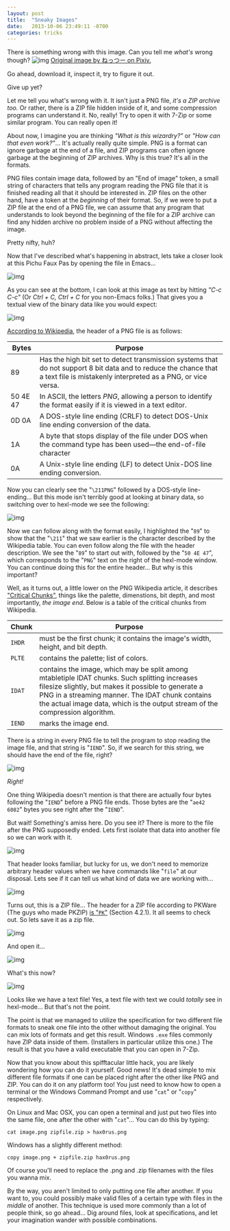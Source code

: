 ```yaml
---
layout: post
title:  "Sneaky Images"
date:   2013-10-06 23:49:11 -0700
categories: tricks
---
```


There is something wrong with this image. Can you tell me *what's*
wrong though?
![img](//ext.archenoth.com/PIMG/PichuFauxPass.png)
<span class="small">[Original image by ねっつー on Pixiv.](https://www.pixiv.net/member_illust.php?mode=medium&illust_id=38861935)</span>

Go ahead, download it, inspect it, try to figure it out.

Give up yet?

Let me tell you what's wrong with it. It isn't just a PNG file, *it's a ZIP archive too.* Or rather, there is a ZIP file hidden inside of it, and some compression programs can understand it. No, really! Try to open it with 7-Zip or some similar program. You can really open it!

About now, I imagine you are thinking *"What is this wizardry?"* or *"How can that even work?"*... It's actually really quite simple. PNG is a format can ignore garbage at the end of a file, and ZIP programs can often ignore garbage at the beginning of ZIP archives. Why is this true? It's all in the formats.

PNG files contain image data, followed by an "End of image" token, a small string of characters that tells any program reading the PNG file that it is finished reading all that it should be interested in. ZIP files on the other hand, have a token at the *beginning* of their format. So, if we were to put a ZIP file at the end of a PNG file, we can assume that any program that understands to look beyond the beginning of the file for a ZIP archive can find any hidden archive no problem inside of a PNG without affecting the image.

Pretty nifty, huh?

Now that I've described what's happening in abstract, lets take a closer look at this Pichu Faux Pas by opening the file in Emacs...

![img](//ext.archenoth.com/PIMG/Pichumacs1.png)

As you can see at the bottom, I can look at this image as text by hitting *"C-c C-c"* (Or *Ctrl + C, Ctrl + C* for you non-Emacs folks.)
That gives you a textual view of the binary data like you would expect:

![img](//ext.archenoth.com/PIMG/Pichumacs2.png)

[According to Wikipedia](http://en.wikipedia.org/wiki/Portable_Network_Graphics#File_header), the header of a PNG file is as follows:

| Bytes    | Purpose                                                                                                                                                                         |
|----------|---------------------------------------------------------------------------------------------------------------------------------------------------------------------------------|
| 89       | Has the high bit set to detect transmission systems that do not support 8 bit data and to reduce the chance that a text file is mistakenly interpreted as a PNG, or vice versa. |
| 50 4E 47 | In ASCII, the letters *PNG*, allowing a person to identify the format easily if it is viewed in a text editor.                                                                  |
| 0D 0A    | A DOS-style line ending (CRLF) to detect DOS-Unix line ending conversion of the data.                                                                                           |
| 1A       | A byte that stops display of the file under DOS when the command type has been used—the end-of-file character                                                                   |
| 0A       | A Unix-style line ending (LF) to detect Unix-DOS line ending conversion.                                                                                                        |


Now you can clearly see the "`\211PNG`" followed by a DOS-style line-ending... But this mode isn't terribly good at looking at binary data, so switching over to hexl-mode we see the following:

![img](//ext.archenoth.com/PIMG/Pichumacs3.png)

Now we can follow along with the format easily, I highlighted the "`89`" to show that the "`\211`" that we saw earlier is the character described by the Wikipedia table. You can even follow along the file with the header description. We see the "`89`" to start out with, followed by the "`50 4E 47`", which corresponds to the "`PNG`" text on the right of the hexl-mode window. You can continue doing this for the entire header... But why is this important?

Well, as it turns out, a little lower on the PNG Wikipedia article, it describes ["Critical Chunks"](http://en.wikipedia.org/wiki/Portable_Network_Graphics#Critical_chunks), things like the palette, dimenstions, bit depth, and most importantly, *the image end*. Below is a table of the critical chunks from Wikipedia.

| Chunk  | Purpose                                                                                                                                                                                                                                                                                  |
|--------|------------------------------------------------------------------------------------------------------------------------------------------------------------------------------------------------------------------------------------------------------------------------------------------|
| `IHDR` | must be the first chunk; it contains the image's width, height, and bit depth.                                                                                                                                                                                                           |
| `PLTE` | contains the palette; list of colors.                                                                                                                                                                                                                                                    |
| `IDAT` | contains the image, which may be split among mtabletiple IDAT chunks. Such splitting increases filesize slightly, but makes it possible to generate a PNG in a streaming manner. The IDAT chunk contains the actual image data, which is the output stream of the compression algorithm. |
| `IEND` | marks the image end.                                                                                                                                                                                                                                                                     |


There is a string in every PNG file to tell the program to stop reading the image file, and that string is "`IEND`". So, if we search for this string, we should have the end of the file, right?

![img](//ext.archenoth.com/PIMG/Pichumacs4.png)

*Right!*

One thing Wikipedia doesn't mention is that there are actually four bytes following the "`IEND`" before a PNG file ends. Those bytes are the "`ae42 6082`" bytes you see right after the "`IEND`".

But wait! Something's amiss here. Do you see it? There is more to the file after the PNG supposedly ended. Lets first isolate that data into another file so we can work with it.

![img](//ext.archenoth.com/PIMG/Pichumacs5.png)

That header looks familiar, but lucky for us, we don't need to memorize arbitrary header values when we have commands like "`file`" at our disposal. Lets see if it can tell us what kind of data we are working with...

![img](//ext.archenoth.com/PIMG/Pichumacs6.png)

Turns out, this is a ZIP file... The header for a ZIP file according to PKWare (The guys who made PKZIP) [is "`PK`"](http://www.pkware.com/documents/casestudies/APPNOTE.TXT) (Section 4.2.1). It all seems to check out. So lets save it as a zip file.

![img](//ext.archenoth.com/PIMG/Pichumacs7.png)

And open it...

![img](//ext.archenoth.com/PIMG/Pichumacs8.png)

What's this now?

![img](//ext.archenoth.com/PIMG/Pichumacs9.png)

Looks like we have a text file! Yes, a text file with text we could *totally* see in hexl-mode... But that's not the point.

The point is that we managed to utilize the specification for two different file formats to sneak one file into the other without damaging the original. You can mix lots of formats and get this result. Windows `.exe` files commonly have ZIP data inside of them. (Installers in particular utilize this one.) The result is that you have a valid executable that you can open in 7-Zip.

Now that you know about this spifftacular little hack, you are likely wondering how you can do it yourself. Good news! It's dead simple to mix different file formats if one can be placed right after the other like PNG and ZIP. You can do it on any platform too! You just need to know how to open a terminal or the Windows Command Prompt and use "`cat`" or "`copy`" respectively.

On Linux and Mac OSX, you can open a terminal and just put two files into the same file, one after the other with "`cat`"... You can do this by typing:

``` shell
cat image.png zipfile.zip > hax0rus.png
```

Windows has a slightly different method:

``` batch
copy image.png + zipfile.zip hax0rus.png
```

Of course you'll need to replace the .png and .zip filenames with the files you wanna mix.

By the way, you aren't limited to only putting one file after another. If you want to, you could possibly make valid files of a certain type with files in the *middle* of another. This technique is used more commonly than a lot of people think, so go ahead... Dig around files, look at specifications, and let your imagination wander with possible combinations.
